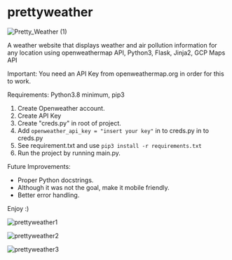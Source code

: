 # prettyweather

![Pretty_Weather (1)](https://user-images.githubusercontent.com/28866719/199481078-60e873c5-a89c-40a2-b476-a6cd6207d7ee.png)


A weather website that displays weather and air pollution information for any location using openweathermap API, Python3, Flask, Jinja2, GCP Maps API

Important:
You need an API Key from openweathermap.org in order for this to work.

Requirements: Python3.8 minimum, pip3

1. Create Openweather account.
2. Create API Key
3. Create "creds.py" in root of project.
4. Add ` openweather_api_key = "insert your key" ` in to creds.py in to creds.py
5. See requirement.txt and use ` pip3 install -r requirements.txt `
6. Run the project by running main.py.

Future Improvements:

- Proper Python docstrings.
- Although it was not the goal, make it mobile friendly.
- Better error handling.

Enjoy :)

![prettyweather1](https://user-images.githubusercontent.com/28866719/199482300-b571948e-29ce-4fda-bd1b-305ee6703617.PNG)

![prettyweather2](https://user-images.githubusercontent.com/28866719/199482326-8e684cc7-43a0-41ea-bd13-6dfb63c307fd.PNG)

![prettyweather3](https://user-images.githubusercontent.com/28866719/199482361-f72df8c7-3ff3-4836-8672-416b119f7f7a.PNG)

